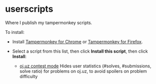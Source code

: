 # userscripts
Where I publish my tampermonkey scripts.

To install: 
- Install [Tampermonkey for Chrome](https://chrome.google.com/webstore/detail/tampermonkey/dhdgffkkebhmkfjojejmpbldmpobfkfo?hl=en)
or [Tampermonkey for Firefox](https://addons.mozilla.org/en-US/firefox/addon/tampermonkey/).

- Select a script from this list, then click **Install this script**, then click **Install**:

  - [oj.uz contest mode](https://greasyfork.org/en/scripts/505120-oj-uz-contest-mode) Hides user statistics (#solves, #submissions, solve ratio) for problems on oj.uz, to avoid spoilers on problem difficulty
